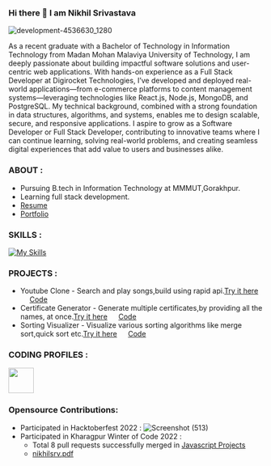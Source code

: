### Hi there 👋 I am Nikhil Srivastava
![development-4536630_1280](https://github.com/nikhilsrv/nikhilsrv/assets/108658668/b4eae534-5a9f-4648-9736-70c25e33d89c)


As a recent graduate with a Bachelor of Technology in Information Technology from Madan Mohan Malaviya University of Technology, I am deeply passionate about building impactful software solutions and user-centric web applications. With hands-on experience as a Full Stack Developer at Digirocket Technologies, I’ve developed and deployed real-world applications—from e-commerce platforms to content management systems—leveraging technologies like React.js, Node.js, MongoDB, and PostgreSQL. My technical background, combined with a strong foundation in data structures, algorithms, and systems, enables me to design scalable, secure, and responsive applications. I aspire to grow as a Software Developer or Full Stack Developer, contributing to innovative teams where I can continue learning, solving real-world problems, and creating seamless digital experiences that add value to users and businesses alike.

### ABOUT :
* Pursuing B.tech in Information Technology at MMMUT,Gorakhpur.
* Learning full stack development.
* [Resume](https://drive.google.com/file/d/1snWLn6X4FiN6-wE7Mkm56Zx4dRqiP7A2/view?usp=sharing)
* [Portfolio](https://www.nikhilsrv.page/)

### SKILLS :
[![My Skills](https://skillicons.dev/icons?i=c,cpp,python,java,html,css,tailwindcss,javascript,react,nodejs,express,mongodb,mysql,postgresql&theme=light)](https://skillicons.dev)

### PROJECTS :
* Youtube Clone - Search and play songs,build using rapid api.[Try it here](https://transcendent-crostata-c31ecd.netlify.app/) &emsp; [Code](https://github.com/nikhilsrv/YouTube-Clone)
* Certificate Generator - Generate multiple certificates,by providing all the names, at once.[Try it here](https://certificate-generator-c1wk.onrender.com/) &emsp;  [Code](https://github.com/nikhilsrv/Certificate-Generator)
* Sorting Visualizer - Visualize various sorting algorithms like merge sort,quick sort etc.[Try it here](https://nikhilsrv.github.io/sorting-visulaizer/) &emsp;  [Code](https://github.com/nikhilsrv/sorting-visualizer)

### CODING PROFILES :
<a href="https://leetcode.com/nikhilsrv2017/"><img src="https://user-images.githubusercontent.com/63964149/152531278-5e01909d-0c2e-412a-8acc-4a06863c244d.png" width="50"></img></a> 
### Opensource Contributions:
* Participated in Hacktoberfest 2022 :
![Screenshot (513)](https://user-images.githubusercontent.com/108658668/210163610-41369558-9b67-4dad-89a7-5d9c4d0303e8.png)
* Participated in Kharagpur Winter of Code 2022 :
  * Total 8 pull requests successfully merged in [Javascript Projects](https://github.com/Shweta2024/JavaScript-Projects)
  * [nikhilsrv.pdf](https://github.com/nikhilsrv/nikhilsrv/files/14551813/nikhilsrv.pdf)

